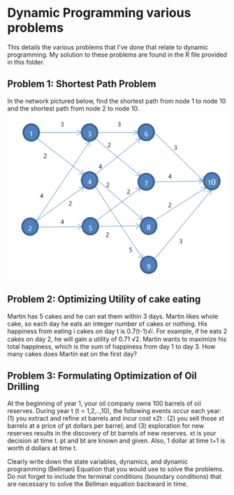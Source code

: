 # Dynamic Programming various problems
  
This details the various problems that I've done that relate to dynamic programming. My solution to these problems are found in the R file provided in this folder. 
  
## Problem 1: Shortest Path Problem
In the network pictured below, find the shortest path from node 1 to node 10 and the shortest path from node 2 to node 10.  
![Dynamic Problem 1](dyn_pro_1.png)  
  
## Problem 2: Optimizing Utility of cake eating  
Martin has 5 cakes and he can eat them within 3 days. Martin likes whole cake, so each day he eats an integer number of cakes or nothing. His happiness from eating i cakes on day t is 0.7(t-1)√𝑖. For example, if he eats 2 cakes on day 2, he will gain a utility of 0.71  √2.  Martin wants to maximize his total happiness, which is the sum of happiness from day 1 to day 3. How many cakes does Martin eat on the first day?  
  
## Problem 3: Formulating Optimization of Oil Drilling
At the beginning of year 1, your oil company owns 100 barrels of oil reserves. During year t (t = 1,2,..,10), the following events occur each year: (1) you extract and refine xt barrels and incur cost x2t : (2) you sell those xt barrels at a price of pt dollars per barrel; and (3) exploration for new reserves results in the discovery of bt barrels of new reserves. xt is your decision at time t. pt and bt are known and given. Also, 1 dollar at time t+1 is worth d dollars at time t.  
   
  
Clearly write down the state variables, dynamics, and dynamic programming (Bellman) Equation that you would use to solve the problems. Do not forget to include the terminal conditions (boundary conditions) that are necessary to solve the Bellman equation backward in time. 